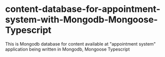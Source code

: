 # content-database-for-appointment-system-with-Mongodb-Mongoose-Typescript
This is Mongodb database for content available at "appointment system" application being written in Mongodb, Mongoose Typescript
